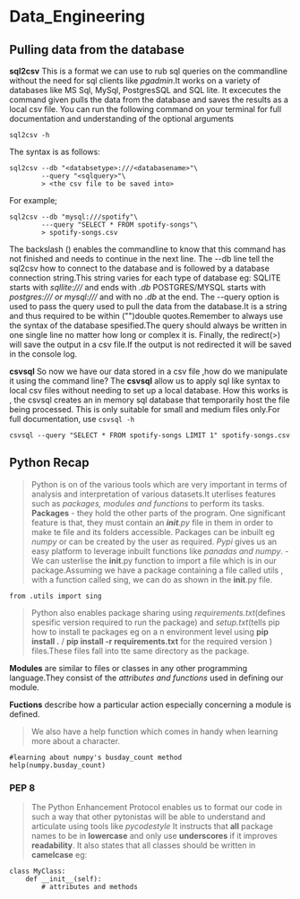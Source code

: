 # Data_Engineering

## Pulling data from the database

**sql2csv**
This is a format we can use to rub sql queries on the commandline without the need for sql clients like *pgadmin*.It works on a variety of databases like MS Sql, MySql, PostgresSQL and SQL lite.
It excecutes the command given pulls the data from the database and saves the results as a local csv file.
You can run the following command on your terminal for full documentation and understanding of the optional arguments

```sql2csv -h```

The syntax is as follows:

```
sql2csv --db "<databsetype>:///<databasename>"\
        --query "<sqlquery>"\
        > <the csv file to be saved into>
```

For example;

```
sql2csv --db "mysql:///spotify"\
        ---query "SELECT * FROM spotify-songs"\
        > spotify-songs.csv
```

The backslash (\) enables the commandline to know that this command has not finished and needs to continue in the next line.
The --db line tell the sql2csv how to connect to the database and is followed by a database connection string.This string varies for each type of database eg:
 SQLITE starts with *sqllite:///* and ends with *.db*
 POSTGRES/MYSQL starts with *postgres:/// or mysql:///* and with no *.db* at the end.
The --query option is used to pass the query used to pull the data from the database.It is a string and thus required to be within ("")double quotes.Remember to always use the syntax of the database spesified.The query should always be written in one single line no matter how long or complex it is.
Finally, the redirect(>) will save the output in a csv file.If the output is not redirected it will be saved in the console log.

**csvsql**
So now we have our data stored in a csv file ,how do we manipulate it using the command line?
The **csvsql** allow us to apply sql like syntax to local csv files without needing to set up a local database.
How this works is , the csvsql creates an in memory sql database that temporarily host the file being processed.
This is only suitable for small and medium files only.For full documentation, use ```csvsql -h```

```csvsql --query "SELECT * FROM spotify-songs LIMIT 1" spotify-songs.csv```



##  Python Recap

> Python is on of the various tools which are very important in terms of analysis and interpretation of various datasets.It uterlises features such as *packages, modules and functions* to perform its tasks. 
**Packages** - they hold the other parts of the program. One significant feature is that, they must contain an *__init__.py* file in them in order to make te file and its folders accessible. Packages can be inbuilt eg *numpy* or can be created by the user as required.
*Pypi* gives us an easy platform to leverage inbuilt functions like *panadas and numpy*.
-We can usterlise the __init__.py function to import a file which is in our package.Assuming we have a package containing  a file called utils , with a function called sing, we can do as shown in the __init__.py file.

```
from .utils import sing
```

>Python also enables package sharing using *requirements.txt*(defines spesific version required to run the package) and *setup.txt*(tells pip how to install te packages eg on a n environment level using **pip install .** / **pip install -r requirements.txt** for the required version ) files.These files fall into tte same directory as the package.


**Modules** are similar to files or classes in any other programming language.They consist of the *attributes and functions* used in defining our module.

**Fuctions** describe how a particular action especially concerning a module is defined.

> We also have a help function which comes in handy when learning more about a character.

```
#learning about numpy's busday_count method
help(numpy.busday_count)
```

### PEP 8
> The Python Enhancement Protocol enables us to format our code in such a way that other pytonistas will be able to understand and articulate using tools like *pycodestyle*
It instructs that **all** package names to be in **lowercase** and only use **underscores** if it improves **readability**.
It also states that all classes should be written in **camelcase** eg:

```
class MyClass:
    def __init__(self):
        # attributes and methods
```



